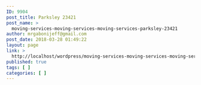 ```yaml
---
ID: 9904
post_title: Parksley 23421
post_name: >
  moving-services-moving-services-moving-services-parksley-23421
author: mrgabonijeff@gmail.com
post_date: 2018-03-28 01:49:22
layout: page
link: >
  http://localhost/wordpress/moving-services-moving-services-moving-services-parksley-23421/
published: true
tags: [ ]
categories: [ ]
---
```


